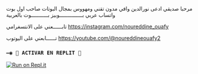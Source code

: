مرحبا صديقي ادعى نورالدين وافي مدون تقني ومهووس بمجال البوتات صاحب اول بوت واتساب عربي   بـــــــــــــــوبيز بـــــــــــوت بالعربية 

تابــــــعني على الانتسغرامي 
https://instagram.com/noureddine_ouafy


تــــــابعني على اليوتوب 
https://youtube.com/@noureddineouafy2

### `—◉ 🌌 ACTIVAR EN REPLIT 🌌`

[![Run on Repl.it](https://repl.it/badge/github/louk123/TheMystic-Bot-MD)](https://repl.it/github/louk123/TheMystic-Bot-MD)  
